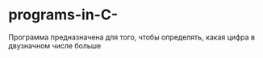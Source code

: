 # programs-in-C-

Программа предназначена для того, чтобы определять, какая цифра в двузначном числе больше
